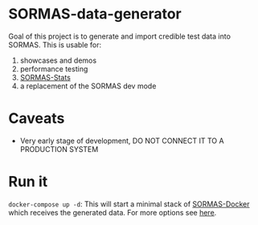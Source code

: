 # SORMAS-data-generator
Goal of this project is to generate and import credible test data into SORMAS. This is usable for:
1. showcases and demos
1. performance testing
1. [SORMAS-Stats](https://github.com/hzi-braunschweig/SORMAS-Stats)
1. a replacement of the SORMAS dev mode

# Caveats
* Very early stage of development, DO NOT CONNECT IT TO A PRODUCTION SYSTEM


# Run it
`docker-compose up -d`: This will start a minimal stack of [SORMAS-Docker](https://github.com/hzi-braunschweig/SORMAS-Docker) which receives the generated data. For more options see [here](src/importer/README.md).
 
